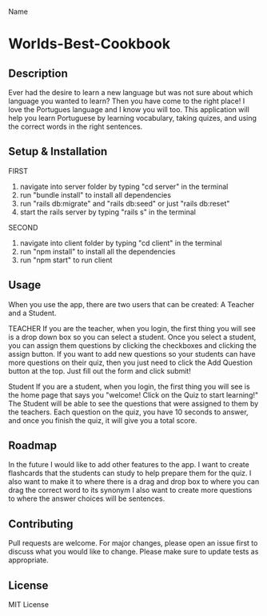 Name
# Worlds-Best-Cookbook

## Description
Ever had the desire to learn a new language but was not sure about which language you wanted to learn? Then you have come to the right place! I love the Portugues language and I know you will too. This application will help you learn Portuguese by learning vocabulary, taking quizes, and using the correct words in the right sentences.

## Setup & Installation
FIRST
1. navigate into server folder by typing "cd server" in the terminal
2. run "bundle install" to install all dependencies
3. run "rails db:migrate" and "rails db:seed" or just "rails db:reset" 
4. start the rails server by typing "rails s" in the terminal

SECOND
1. navigate into client folder by typing "cd client" in the terminal
2. run "npm install" to install all the dependencies
3. run "npm start" to run client


## Usage
When you use the app, there are two users that can be created: A Teacher and a Student. 

TEACHER
If you are the teacher, when you login, the first thing you will see is a drop down box so you can select a student. Once you select a student, you can assign them questions by clicking the checkboxes and clicking the assign button.
If you want to add new questions so your students can have more questions on their quiz, then you just need to click the Add Question button at the top. Just fill out the form and click submit!

Student
If you are a student, when you login, the first thing you will see is the home page that says you "welcome! Click on the Quiz to start learning!"
The Student will be able to see the questions that were assigned to them by the teachers.
Each question on the quiz, you have 10 seconds to answer, and once you finish the quiz, it will give you a total score.


## Roadmap
In the future I would like to add other features to the app. I want to create flashcards that the students can study to help prepare them for the quiz. 
I also want to make it to where there is a drag and drop box to where you can drag the correct word to its synonym
I also want to create more questions to where the answer choices will be sentences.

## Contributing
Pull requests are welcome. For major changes, please open an issue first to discuss what you would like to change.
Please make sure to update tests as appropriate.

## License
MIT License